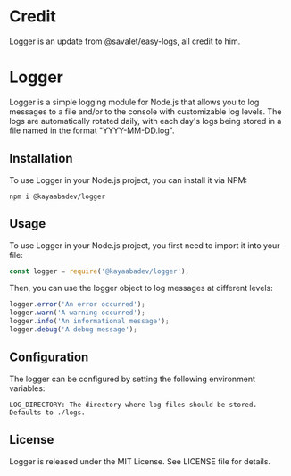 # Credit

Logger is an update from @savalet/easy-logs, all credit to him.

# Logger
Logger is a simple logging module for Node.js that allows you to log messages to a file and/or to the console with customizable log levels. The logs are automatically rotated daily, with each day's logs being stored in a file named in the format "YYYY-MM-DD.log".

## Installation
To use Logger in your Node.js project, you can install it via NPM:
```shell
npm i @kayaabadev/logger
```

## Usage
To use Logger in your Node.js project, you first need to import it into your file:
```js
const logger = require('@kayaabadev/logger');
```

Then, you can use the logger object to log messages at different levels:
```js
logger.error('An error occurred');
logger.warn('A warning occurred');
logger.info('An informational message');
logger.debug('A debug message');
```

## Configuration

The logger can be configured by setting the following environment variables:

    LOG_DIRECTORY: The directory where log files should be stored. Defaults to ./logs.

## License

Logger is released under the MIT License. See LICENSE file for details.